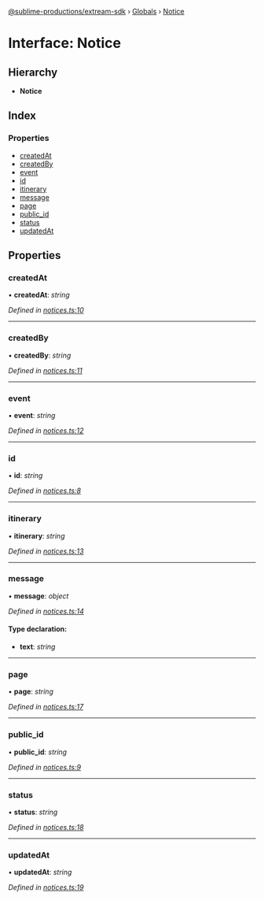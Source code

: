 [@sublime-productions/extream-sdk](../README.md) › [Globals](../globals.md) › [Notice](notice.md)

# Interface: Notice

## Hierarchy

* **Notice**

## Index

### Properties

* [createdAt](notice.md#createdat)
* [createdBy](notice.md#createdby)
* [event](notice.md#event)
* [id](notice.md#id)
* [itinerary](notice.md#itinerary)
* [message](notice.md#message)
* [page](notice.md#page)
* [public_id](notice.md#public_id)
* [status](notice.md#status)
* [updatedAt](notice.md#updatedat)

## Properties

###  createdAt

• **createdAt**: *string*

*Defined in [notices.ts:10](https://github.com/Extream-SaaS/ex-sdk/blob/d73bdfb/src/notices.ts#L10)*

___

###  createdBy

• **createdBy**: *string*

*Defined in [notices.ts:11](https://github.com/Extream-SaaS/ex-sdk/blob/d73bdfb/src/notices.ts#L11)*

___

###  event

• **event**: *string*

*Defined in [notices.ts:12](https://github.com/Extream-SaaS/ex-sdk/blob/d73bdfb/src/notices.ts#L12)*

___

###  id

• **id**: *string*

*Defined in [notices.ts:8](https://github.com/Extream-SaaS/ex-sdk/blob/d73bdfb/src/notices.ts#L8)*

___

###  itinerary

• **itinerary**: *string*

*Defined in [notices.ts:13](https://github.com/Extream-SaaS/ex-sdk/blob/d73bdfb/src/notices.ts#L13)*

___

###  message

• **message**: *object*

*Defined in [notices.ts:14](https://github.com/Extream-SaaS/ex-sdk/blob/d73bdfb/src/notices.ts#L14)*

#### Type declaration:

* **text**: *string*

___

###  page

• **page**: *string*

*Defined in [notices.ts:17](https://github.com/Extream-SaaS/ex-sdk/blob/d73bdfb/src/notices.ts#L17)*

___

###  public_id

• **public_id**: *string*

*Defined in [notices.ts:9](https://github.com/Extream-SaaS/ex-sdk/blob/d73bdfb/src/notices.ts#L9)*

___

###  status

• **status**: *string*

*Defined in [notices.ts:18](https://github.com/Extream-SaaS/ex-sdk/blob/d73bdfb/src/notices.ts#L18)*

___

###  updatedAt

• **updatedAt**: *string*

*Defined in [notices.ts:19](https://github.com/Extream-SaaS/ex-sdk/blob/d73bdfb/src/notices.ts#L19)*
